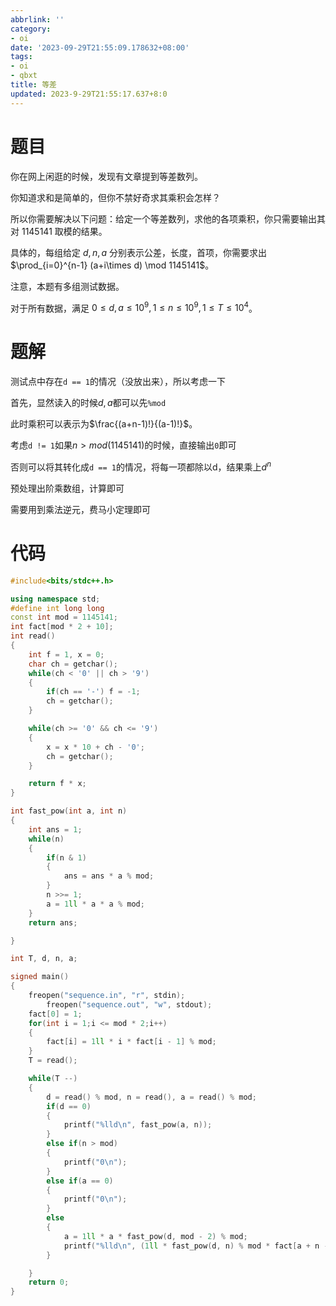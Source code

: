 ```yaml
---
abbrlink: ''
category:
- oi
date: '2023-09-29T21:55:09.178632+08:00'
tags:
- oi
- qbxt
title: 等差
updated: 2023-9-29T21:55:17.637+8:0
---
```

# 题目

你在网上闲逛的时候，发现有文章提到等差数列。

你知道求和是简单的，但你不禁好奇求其乘积会怎样？

所以你需要解决以下问题：给定一个等差数列，求他的各项乘积，你只需要输出其对 $1145141$ 取模的结果。

具体的，每组给定 $d,n,a$ 分别表示公差，长度，首项，你需要求出 $\prod_{i=0}^{n-1} (a+i\times d) \mod 1145141$。

注意，本题有多组测试数据。

对于所有数据，满足 $0\le d,a \le 10^9,1\le n\le 10^9,1\le T\le 10^4$。


# 题解

测试点中存在`d == 1`的情况（没放出来），所以考虑一下

首先，显然读入的时候$d, a$都可以先`%mod`

此时乘积可以表示为$\frac{(a+n-1)!}{(a-1)!}$。

考虑`d != 1`如果$n > mod(1145141)$的时候，直接输出`0`即可

否则可以将其转化成`d == 1`的情况，将每一项都除以d，结果乘上$d^n$

预处理出阶乘数组，计算即可

需要用到乘法逆元，费马小定理即可


# 代码

```cpp
#include<bits/stdc++.h>

using namespace std;
#define int long long
const int mod = 1145141;
int fact[mod * 2 + 10];
int read()
{
	int f = 1, x = 0;
	char ch = getchar();
	while(ch < '0' || ch > '9')
	{
		if(ch == '-') f = -1;
		ch = getchar();
	}

	while(ch >= '0' && ch <= '9')
	{
		x = x * 10 + ch - '0';
		ch = getchar();
	}

	return f * x;
}

int fast_pow(int a, int n)
{
	int ans = 1;
	while(n)
	{
		if(n & 1)
		{
			ans = ans * a % mod;
		}
		n >>= 1;
		a = 1ll * a * a % mod;
	}
	return ans;

}

int T, d, n, a;

signed main()
{
	freopen("sequence.in", "r", stdin);
        freopen("sequence.out", "w", stdout);
	fact[0] = 1;
	for(int i = 1;i <= mod * 2;i++)
	{
		fact[i] = 1ll * i * fact[i - 1] % mod;
	}
	T = read();

	while(T --)
	{
		d = read() % mod, n = read(), a = read() % mod;
		if(d == 0)
		{
			printf("%lld\n", fast_pow(a, n));
		}
		else if(n > mod)
		{
			printf("0\n");
		}
		else if(a == 0)
		{
			printf("0\n");
		}
		else
		{
			a = 1ll * a * fast_pow(d, mod - 2) % mod;
			printf("%lld\n", (1ll * fast_pow(d, n) % mod * fact[a + n - 1] % mod * fast_pow(fact[a - 1], mod - 2) % mod) % mod);
		}

	}
	return 0;
}
```
